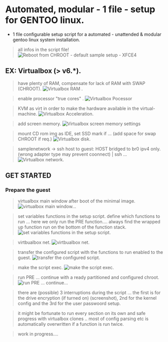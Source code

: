 # Automated, modular - 1 file - setup for GENTOO linux.
- 1 file configurable setup script for a automated - unattended & modular gentoo linux system installation. 
> all infos in the script file!
![Reboot from CHROOT - default sample setup - XFCE4](img/scrnshts/REBOOT_DONE_1.png)

## EX: Virtualbox (> v6.*).
> have plenty of RAM, compensate for lack of RAM with SWAP (CHROOT).
![Virtualbox RAM .](img/scrnshts/VIRTB_1.png)

> enable processor "true cores" .
![Virtualbox Pocessor](img/scrnshts/VIRTB_2.png)

> KVM as virt in order to make the hardware available in the virtual-machine.
![Virtualbox Acceleration.](img/scrnshts/VIRTB_3.png)

> add screen memory.
![Virtualbox screen memory settings](img/scrnshts/VIRTB_4.png)

> mount CD rom img as IDE, set SSD mark if ... (add space for swap CHROOT if req.) 
![Virtualbox disk.](img/scrnshts/VIRTB_5.png)

> samplenetwork -> ssh host to guest: HOST bridged to br0 ipv4 only. (wrong adapter type may prevent coonnect) | ssh ...
![Virtualbox network.](img/scrnshts/VIRTB_6.png)


## GET STARTED

### Prepare the guest

> virtualbox main window after boot of the minimal image. 
![virtualbox main window... ](img/scrnshts/intitial.png)

> set variables functions in the setup script. define which functions to run ... here we only run the PRE function.... always find the wrapped up function run on the bottom of the function stack.
![set variables functions in the setup script.](img/scrnshts/sample_funct_onoff_0.png)

> virtbualbox net.
![virtbualbox net.](img/scrnshts/get_network.png)

> transfer the configured script with the functions to run enabled to the guest.
![transfer the configured script.](img/scrnshts/initial0.png)

> make the script exec.
![make the script exec. ](img/scrnshts/exec.png)

> run PRE ... continue with a ready partitioned and configured chroot.
![run PRE ... continue...](img/scrnshts/setup_chroot_pr_crypt0.png)

> there are (possible) 3 interruptions during the script ... the first is for the drive encryption (if turned on) (screenshot), 2nd for the kernel config and the 3rd for the user passwoord setup.

> it might be fortunate to run every section on its own and safe progress with virtualbox clones .. most of config parsing etc is automatically overwritten if a function is run twice.

> work in progress....
